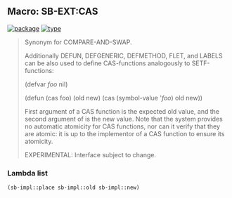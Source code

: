 ## Macro: SB-EXT:CAS
[![package](https://img.shields.io/badge/Package-SB--EXT-5f9ea0.svg?style=social&colorA=999999)](../) [![type](https://img.shields.io/badge/Type-Macro-5f9ea0.svg?style=social&colorA=999999)](../#macro) 

> Synonym for COMPARE-AND-SWAP.
> 
> Additionally DEFUN, DEFGENERIC, DEFMETHOD, FLET, and LABELS can be also used to
> define CAS-functions analogously to SETF-functions:
> 
> (defvar *foo* nil)
> 
> (defun (cas foo) (old new)
> (cas (symbol-value '*foo*) old new))
> 
> First argument of a CAS function is the expected old value, and the second
> argument of is the new value. Note that the system provides no automatic
> atomicity for CAS functions, nor can it verify that they are atomic: it is up
> to the implementor of a CAS function to ensure its atomicity.
> 
> EXPERIMENTAL: Interface subject to change.

### Lambda list
```cl
(sb-impl::place sb-impl::old sb-impl::new)
```
